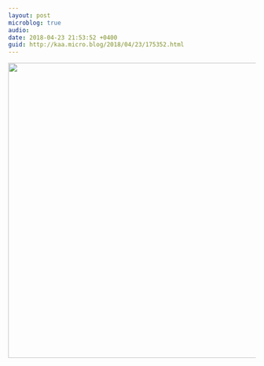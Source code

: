 ```yaml
---
layout: post
microblog: true
audio: 
date: 2018-04-23 21:53:52 +0400
guid: http://kaa.micro.blog/2018/04/23/175352.html
---
```



<img src="https://micro.kaa.bz/uploads/2018/28dcccbbd7.jpg" width="600" height="600" />
